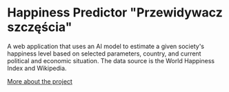 # Happiness Predictor "Przewidywacz szczęścia"

A web application that uses an AI model to estimate a given society's happiness level based on selected parameters, country, and current political and economic situation. The data source is the World Happiness Index and Wikipedia.

<a href="https://github.com/piobpc/przewidywacz_szczescia" class="md-button md-button--primary">More about the project</a>